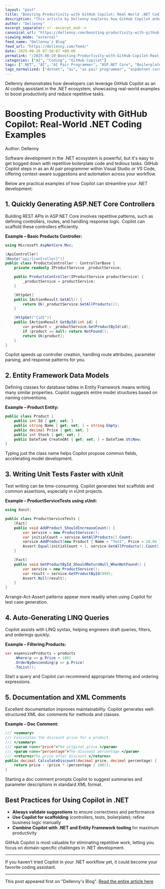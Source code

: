 ```yaml
---
layout: "post"
title: "Boosting Productivity with GitHub Copilot: Real-World .NET Coding Examples"
description: "This article by Dellenny explores how GitHub Copilot enhances developer productivity in the .NET ecosystem. It covers practical examples of using Copilot to generate ASP.NET Core controllers, Entity Framework models, unit tests with xUnit, LINQ queries, and XML documentation, along with best practices for integrating Copilot effectively into your .NET workflow."
author: "Dellenny"
excerpt_separator: <!--excerpt_end-->
canonical_url: "https://dellenny.com/boosting-productivity-with-github-copilot-real-world-net-coding-examples/"
viewing_mode: "external"
feed_name: "Dellenny's Blog"
feed_url: "https://dellenny.com/feed/"
date: 2025-08-20 07:58:07 +00:00
permalink: "/2025-08-20-Boosting-Productivity-with-GitHub-Copilot-Real-World-NET-Coding-Examples.html"
categories: ["AI", "Coding", "GitHub Copilot"]
tags: [".NET", "AI", "AI Pair Programmer", "ASP.NET Core", "Boilerplate Reduction", "C#", "Code Automation", "Coding", "Controller Scaffolding", "Copilot Best Practices", "EF", "GitHub Copilot", "LINQ", "Microsoft", "Posts", "Productivity Tools", "Software Development", "Unit Testing", "VS", "VS Code", "XML Documentation", "xUnit"]
tags_normalized: ["dotnet", "ai", "ai pair programmer", "aspdotnet core", "boilerplate reduction", "csharp", "code automation", "coding", "controller scaffolding", "copilot best practices", "ef", "github copilot", "linq", "microsoft", "posts", "productivity tools", "software development", "unit testing", "vs", "vs code", "xml documentation", "xunit"]
---
```


Dellenny demonstrates how developers can leverage GitHub Copilot as an AI coding assistant in the .NET ecosystem, showcasing real-world examples to boost productivity and reduce repetitive tasks.<!--excerpt_end-->

# Boosting Productivity with GitHub Copilot: Real-World .NET Coding Examples

Author: Dellenny

Software development in the .NET ecosystem is powerful, but it's easy to get bogged down with repetitive boilerplate code and tedious tasks. GitHub Copilot steps in as an AI pair programmer within Visual Studio or VS Code, offering context-aware suggestions and automation across your workflow.

Below are practical examples of how Copilot can streamline your .NET development:

## 1. Quickly Generating ASP.NET Core Controllers

Building REST APIs in ASP.NET Core involves repetitive patterns, such as defining controllers, routes, and handling response logic. Copilot can scaffold these controllers efficiently.

**Example – Basic Products Controller:**

```csharp
using Microsoft.AspNetCore.Mvc;

[ApiController]
[Route("api/[controller]")]
public class ProductsController : ControllerBase {
    private readonly IProductService _productService;

    public ProductsController(IProductService productService) {
        _productService = productService;
    }

    [HttpGet]
    public IActionResult GetAll() {
        return Ok(_productService.GetAllProducts());
    }

    [HttpGet("{id}")]
    public IActionResult GetById(int id) {
        var product = _productService.GetProductById(id);
        if (product == null) return NotFound();
        return Ok(product);
    }
}
```

Copilot speeds up controller creation, handling route attributes, parameter parsing, and response patterns for you.

## 2. Entity Framework Data Models

Defining classes for database tables in Entity Framework means writing many similar properties. Copilot suggests entire model structures based on naming conventions.

**Example – Product Entity:**

```csharp
public class Product {
    public int Id { get; set; }
    public string Name { get; set; } = string.Empty;
    public decimal Price { get; set; }
    public int Stock { get; set; }
    public DateTime CreatedAt { get; set; } = DateTime.UtcNow;
}
```

Typing just the class name helps Copilot propose common fields, accelerating model development.

## 3. Writing Unit Tests Faster with xUnit

Test writing can be time-consuming. Copilot generates test scaffolds and common assertions, especially in xUnit projects.

**Example – ProductServiceTests using xUnit:**

```csharp
using Xunit;

public class ProductServiceTests {
    [Fact]
    public void AddProduct_ShouldIncreaseCount() {
        var service = new ProductService();
        var initialCount = service.GetAllProducts().Count;
        service.AddProduct(new Product { Name = "Test", Price = 10.0m });
        Assert.Equal(initialCount + 1, service.GetAllProducts().Count);
    }

    [Fact]
    public void GetProductById_ShouldReturnNull_WhenNotFound() {
        var service = new ProductService();
        var result = service.GetProductById(999);
        Assert.Null(result);
    }
}
```

Arrange-Act-Assert patterns appear more readily when using Copilot for test case generation.

## 4. Auto-Generating LINQ Queries

Copilot assists with LINQ syntax, helping engineers draft queries, filters, and orderings quickly.

**Example – Filtering Products:**

```csharp
var expensiveProducts = products
    .Where(p => p.Price > 100)
    .OrderByDescending(p => p.Price)
    .ToList();
```

Start a query and Copilot can recommend appropriate filtering and ordering expressions.

## 5. Documentation and XML Comments

Excellent documentation improves maintainability. Copilot generates well-structured XML doc comments for methods and classes.

**Example – Doc Comment:**

```csharp
/// <summary>
/// Calculates the discount price for a product.
/// </summary>
/// <param name="price">The original price.</param>
/// <param name="percentage">The discount percentage.</param>
/// <returns>The price after discount.</returns>
public decimal CalculateDiscount(decimal price, decimal percentage) {
    return price - (price * (percentage / 100));
}
```

Starting a doc comment prompts Copilot to suggest summaries and parameter descriptions in standard XML format.

## Best Practices for Using Copilot in .NET

- **Always validate suggestions** to ensure correctness and performance
- **Use Copilot for scaffolding** (controllers, tests, boilerplate); refine business logic manually
- **Combine Copilot with .NET and Entity Framework tooling** for maximum productivity

GitHub Copilot is most valuable for eliminating repetitive work, letting you focus on domain-specific challenges in .NET development.

---

If you haven’t tried Copilot in your .NET workflow yet, it could become your favorite coding assistant.

---

This post appeared first on "Dellenny's Blog". [Read the entire article here](https://dellenny.com/boosting-productivity-with-github-copilot-real-world-net-coding-examples/)
